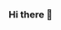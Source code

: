 ### Hi there 👋

<!--
**mkrausAi/mkrausAI** is a ✨ _special_ ✨ repository because its `README.md` (this file) appears on your GitHub profile.

Here are some ideas to get you started:

### - 🔭 I’m currently working on SciML and ML/DL applications with specific focus on Civil Engineering Design and Construction
### - 🌱 I’m currently learning ...
### - 👯 I’m looking to collaborate on SciML augmented {(multi-scale) material modelling, structural analysis}, GraphML, scan/drawing2BIM
### - 🤔 I’m looking for help with GraphML for structural analysis
### - 💬 Ask me about SciML in Civil Engineering and "classical" Structural Engineering
### - 📫 How to reach me: kraus@ibk.baug.ethz.ch   or   mki.consult.kg@gmail.com
- ⚡ Fun fact: ...
-->

